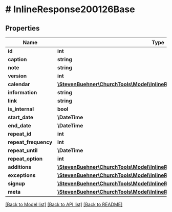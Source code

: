 # # InlineResponse200126Base

## Properties

Name | Type | Description | Notes
------------ | ------------- | ------------- | -------------
**id** | **int** |  | [optional]
**caption** | **string** |  | [optional]
**note** | **string** |  | [optional]
**version** | **int** |  | [optional]
**calendar** | [**\StevenBuehner\ChurchTools\Model\InlineResponse200124DataResourceTypes**](InlineResponse200124DataResourceTypes.md) |  | [optional]
**information** | **string** |  | [optional]
**link** | **string** |  | [optional]
**is_internal** | **bool** |  | [optional]
**start_date** | **\DateTime** |  | [optional]
**end_date** | **\DateTime** |  | [optional]
**repeat_id** | **int** |  | [optional]
**repeat_frequency** | **int** |  | [optional]
**repeat_until** | **\DateTime** |  | [optional]
**repeat_option** | **int** |  | [optional]
**additions** | [**\StevenBuehner\ChurchTools\Model\InlineResponse200126BaseAdditions[]**](InlineResponse200126BaseAdditions.md) |  | [optional]
**exceptions** | [**\StevenBuehner\ChurchTools\Model\InlineResponse200126BaseExceptions[]**](InlineResponse200126BaseExceptions.md) |  | [optional]
**signup** | [**\StevenBuehner\ChurchTools\Model\InlineResponse200126BaseSignup**](InlineResponse200126BaseSignup.md) |  | [optional]
**meta** | [**\StevenBuehner\ChurchTools\Model\InlineResponse200126BaseMeta1**](InlineResponse200126BaseMeta1.md) |  | [optional]

[[Back to Model list]](../../README.md#models) [[Back to API list]](../../README.md#endpoints) [[Back to README]](../../README.md)
